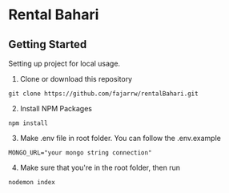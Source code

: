 # Rental Bahari
## Getting Started
Setting up project for local usage.
1. Clone or download this repository
```shell
git clone https://github.com/fajarrw/rentalBahari.git
```
2. Install NPM Packages
```shell
npm install
```
3. Make .env file in root folder. You can follow the .env.example
```shell
MONGO_URL="your mongo string connection"
```
4. Make sure that you're in the root folder, then run
```shell
nodemon index
``` 
